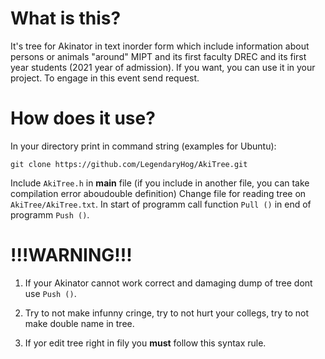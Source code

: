 # What is this?

It's tree for Akinator in text inorder form which include information about persons or animals "around" MIPT and its first faculty DREC and its first year students (2021 year of admission). If you want, you can use it in your project. To engage in this event send request.

# How does it use?

In your directory print in command string (examples for Ubuntu):

```
git clone https://github.com/LegendaryHog/AkiTree.git
```
Include `AkiTree.h` in **main** file (if you include  in another file, you can take compilation error aboudouble definition)
Change file for reading tree on `AkiTree/AkiTree.txt`. In start of programm call function `Pull ()` in end of programm `Push ()`.

# !!!WARNING!!!

1. If your Akinator cannot work correct and damaging dump of tree dont use `Push ()`.

2. Try to not make infunny cringe, try to not hurt your collegs, try to not make double name in tree.

3. If yor edit tree right in filу you **must** follow this syntax rule.